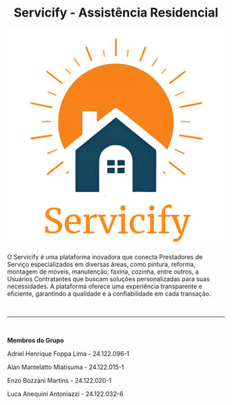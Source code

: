 <h1 align="center"> Servicify - Assistência Residencial </h1>

<div align="center">

<img src="./logo.png" width=600>

</div>

<p>
    O Servicify é uma plataforma inovadora que conecta Prestadores de Serviço especializados em diversas áreas, como pintura, reforma, montagem de móveis, manutenção, faxina, cozinha, entre outros, a Usuários Contratantes que buscam soluções personalizadas para suas necessidades. A plataforma oferece uma experiência transparente e eficiente, garantindo a qualidade e a confiabilidade em cada transação.
</p>

<br />
<hr />
<br />

<strong>Membros do Grupo</strong>

Adriel Henrique Foppa Lima - 24.122.096-1

Alan Mantelatto Mlatisuma - 24.122.015-1

Enzo Bozzani Martins - 24.122.020-1

Luca Anequini Antoniazzi - 24.122.032-6
